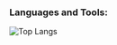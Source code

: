 


<h3 align="left">Languages and Tools:</h3>

![Top Langs](https://github-readme-stats.vercel.app/api/top-langs/?username=josephmars&size_weight=0.5&count_weight=0.5&layout=compact&langs_count=6)
<!--
For running with the Vercel API:
![Top Langs](https://github-readme-stats-josephmars.vercel.app/api/top-langs/?username=josephmars&layout=compact&langs_count=6&size_weight=0.5&count_weight=0.5&exclude_repo=github_readme_stats)
-->
